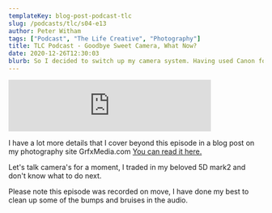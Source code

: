 ```yaml
---
templateKey: blog-post-podcast-tlc
slug: /podcasts/tlc/s04-e13
author: Peter Witham
tags: ["Podcast", "The Life Creative", "Photography"]
title: TLC Podcast - Goodbye Sweet Camera, What Now?
date: 2020-12-26T12:30:03
blurb: So I decided to switch up my camera system. Having used Canon for so many years I decided to try something different.
---
```


<iframe src="https://anchor.fm/peter-witham/embed/episodes/Goodbye-Sweet-Camera--What-Now-eo4qh3" height="102px" width="400px" frameborder="0" scrolling="no"></iframe>

I have a lot more details that I cover beyond this episode in a blog post on my photography site GrfxMedia.com [You can read it here.](https://www.grfxmedia.com/Blog/Time-for-a-change)

Let's talk camera's for a moment, I traded in my beloved 5D mark2 and don't know what to do next.

Please note this episode was recorded on move, I have done my best to clean up some of the bumps and bruises in the audio.